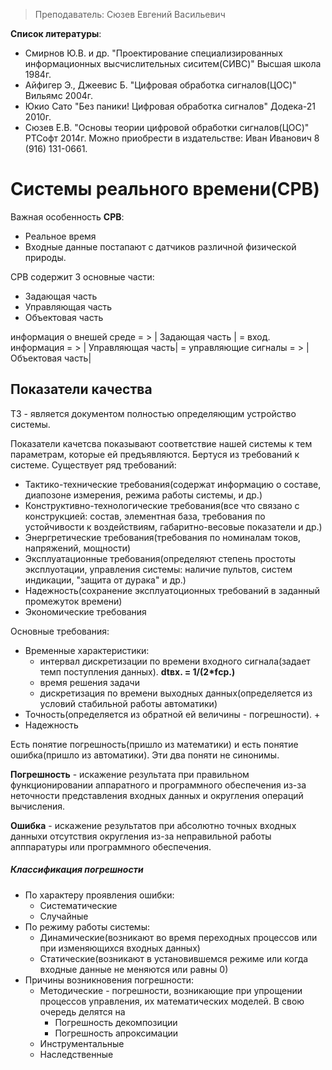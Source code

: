 > Преподаватель: Сюзев Евгений Васильевич

**Список литературы**: 
- Смирнов Ю.В. и др. "Проектирование специализированных информационных высчислительных сиситем(СИВС)" Высшая школа 1984г.
- Айфигер Э., Джеевис Б. "Цифровая обработка сигналов(ЦОС)" Вильямс 2004г.
- Юкио Сато "Без паники! Цифровая обработка сигналов" Додека-21 2010г.
- Сюзев Е.В. "Основы теории цифровой обработки сигналов(ЦОС)" РТСофт 2014г. Можно приобрести в издательстве: Иван Иванович 8 (916) 131-0661.


# Системы реального времени(СРВ)

Важная особенность **СРВ**:
- Реальное время
- Входные данные постапают с датчиков различной физической природы.

СРВ содержит 3 основные части:
- Задающая часть
- Управляющая часть
- Объектовая часть

информация о внешей среде = > | Задающая часть | = вход. информация = > | Управляющая часть| = управляющие сигналы = > | Объектовая часть| 

## Показатели качества

ТЗ - является документом полностью определяющим устройство системы.

Показатели качетсва показывают соответствие нашей системы к тем параметрам, которые ей предъявляются. Бертуся из требований к системе. Существует ряд требований:
- Тактико-технические требования(содержат информацию о составе, диапозоне измерения, режима работы системы, и др.)
- Конструктивно-технологические требования(все что связано с конструкцией: состав, элементная база, требования по устойчивости к воздействиям, габаритно-весовые показатели и др.)
- Энергретические требования(требования по номиналам токов, напряжений, мощности)
- Эксплуатационные требования(определяют степень простоты эксплуотации, управления системы: наличие пультов, систем индикации, "защита от дурака" и др.)
- Надежность(сохранение эксплуатоционных требований в заданный промежуток времени)
- Экономические требования

Основные требования:  
- Временные характеристики: 
    + интервал дискретизации по времени входного сигнала(задает темп поступления данных). **dtвх. = 1/(2\*fср.)**
    + время решения задачи 
    + дискретизация по времени выходных данных(определяется из условий стабильной работы автоматики)
- Точность(определяется из обратной ей величины - погрешности). 
    + 
- Надежность

Есть понятие погрешность(пришло из математики) и есть понятие ошибка(пришло из автоматики). Эти два поняти не синонимы.  

**Погрешность** - искажение результата при правильном функционировании аппаратного и программного обеспечения из-за неточности представления входных данных и округления операций вычисления.

**Ошибка** - искажение результатов при абсолютно точных входных данныхи отсутствия округления из-за неправильной работы апппаратуры или программного обеспечения.

##### Классификация погрешности

- По характеру проявления ошибки: 
    + Систематические
    + Случайные
- По режиму работы системы: 
    + Динамические(возникают во время переходных процессов или при изменяющихся входных данных)
    + Статические(возникают в установившемся режиме или когда входные данные не меняются или равны 0)
- Причины возникновения погрешности:
    + Методические - погрешности, возникающие при упрощении процессов управления, их математических моделей. В свою очередь делятся на 
        * Погрешность декомпозиции
        * Погрешность апроксимации
    + Инструментальные
    + Наследственные